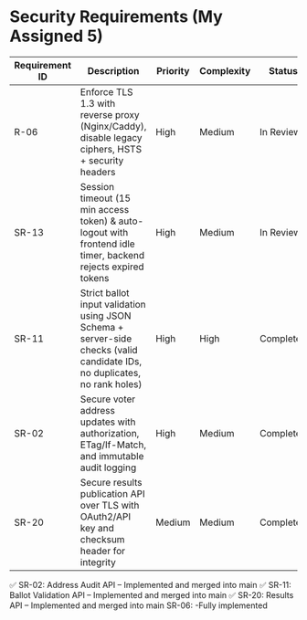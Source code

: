 # Security Requirements (My Assigned 5)

| Requirement ID | Description                                        | Priority | Complexity | Status     |
|----------------|----------------------------------------------------|----------|------------|------------|
| R-06           | Enforce TLS 1.3 with reverse proxy (Nginx/Caddy), disable legacy ciphers, HSTS + security headers | High     | Medium     | In Review  |
| SR-13          | Session timeout (15 min access token) & auto-logout with frontend idle timer, backend rejects expired tokens | High     | Medium     | In Review  |
| SR-11          | Strict ballot input validation using JSON Schema + server-side checks (valid candidate IDs, no duplicates, no rank holes) | High     | High       | Completed  |
| SR-02          | Secure voter address updates with authorization, ETag/If-Match, and immutable audit logging | High     | Medium     | Completed |
| SR-20          | Secure results publication API over TLS with OAuth2/API key and checksum header for integrity | Medium   | Medium     | Completed |


✅ SR-02: Address Audit API – Implemented and merged into main
✅ SR-11: Ballot Validation API – Implemented and merged into main
✅ SR-20: Results API – Implemented and merged into main
   SR-06: -Fully implemented
